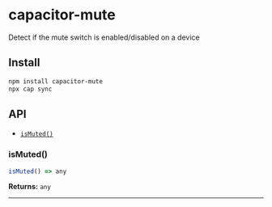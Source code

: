 # capacitor-mute

Detect if the mute switch is enabled/disabled on a device

## Install

```bash
npm install capacitor-mute
npx cap sync
```

## API

<docgen-index>

* [`isMuted()`](#ismuted)

</docgen-index>

<docgen-api>
<!--Update the source file JSDoc comments and rerun docgen to update the docs below-->

### isMuted()

```typescript
isMuted() => any
```

**Returns:** <code>any</code>

--------------------

</docgen-api>
